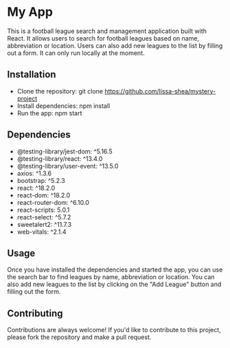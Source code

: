 # My App
This is a football league search and management application built with React. It allows users to search for football leagues based on name, abbreviation or location. Users can also add new leagues to the list by filling out a form. It can only run locally at the moment.

## Installation
* Clone the repository: git clone https://github.com/lissa-shea/mystery-project
* Install dependencies: npm install
* Run the app: npm start

## Dependencies
* @testing-library/jest-dom: ^5.16.5
* @testing-library/react: ^13.4.0
* @testing-library/user-event: ^13.5.0
* axios: ^1.3.6
* bootstrap: ^5.2.3
* react: ^18.2.0
* react-dom: ^18.2.0
* react-router-dom: ^6.10.0
* react-scripts: 5.0.1
* react-select: ^5.7.2
* sweetalert2: ^11.7.3
* web-vitals: ^2.1.4

## Usage
Once you have installed the dependencies and started the app, you can use the search bar to find leagues by name, abbreviation or location. You can also add new leagues to the list by clicking on the "Add League" button and filling out the form.

## Contributing
Contributions are always welcome! If you'd like to contribute to this project, please fork the repository and make a pull request.